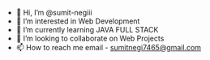 - 👋 Hi, I’m @sumit-negiii
- 👀 I’m interested in Web Development
- 🌱 I’m currently learning JAVA FULL STACK
- 💞️ I’m looking to collaborate on Web Projects
- 📫 How to reach me email - sumitnegi7465@gmail.com

<!---
sumit-negiii/sumit-negiii is a ✨ special ✨ repository because its `README.md` (this file) appears on your GitHub profile.
You can click the Preview link to take a look at your changes.
--->
